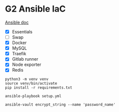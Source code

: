 # G2 Ansible IaC

[Ansible doc](https://docs.ansible.com/ansible/latest/installation_guide/intro_installation.html)

- [x] Essentials
- [ ] Swap
- [x] Docker
- [x] MySQL
- [x] Traefik
- [x] Gitlab runner
- [x] Node exporter
- [x] Redis

```
python3 -m venv venv
source venv/bin/activate
pip install -r requirements.txt
```

```
ansible-playbook setup.yml
```

```
ansible-vault encrypt_string --name 'password_name'
```
